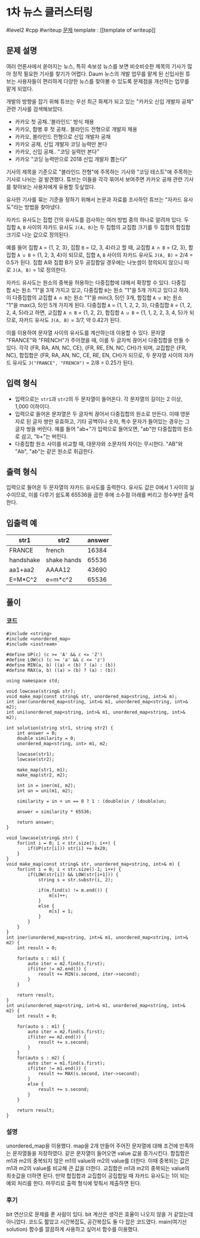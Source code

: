 # 1차 뉴스 클러스터링

#level2 #cpp #writeup
[문제](https://school.programmers.co.kr/learn/courses/30/lessons/17677)
template : [[template of writeup]]

## 문제 설명

여러 언론사에서 쏟아지는 뉴스, 특히 속보성 뉴스를 보면 비슷비슷한 제목의 기사가 많아 정작 필요한 기사를 찾기가 어렵다. Daum 뉴스의 개발 업무를 맡게 된 신입사원 튜브는 사용자들이 편리하게 다양한 뉴스를 찾아볼 수 있도록 문제점을 개선하는 업무를 맡게 되었다.

개발의 방향을 잡기 위해 튜브는 우선 최근 화제가 되고 있는 "카카오 신입 개발자 공채" 관련 기사를 검색해보았다.

- 카카오 첫 공채..'블라인드' 방식 채용
- 카카오, 합병 후 첫 공채.. 블라인드 전형으로 개발자 채용
- 카카오, 블라인드 전형으로 신입 개발자 공채
- 카카오 공채, 신입 개발자 코딩 능력만 본다
- 카카오, 신입 공채.. "코딩 실력만 본다"
- 카카오 "코딩 능력만으로 2018 신입 개발자 뽑는다"

기사의 제목을 기준으로 "블라인드 전형"에 주목하는 기사와 "코딩 테스트"에 주목하는 기사로 나뉘는 걸 발견했다. 튜브는 이들을 각각 묶어서 보여주면 카카오 공채 관련 기사를 찾아보는 사용자에게 유용할 듯싶었다.

유사한 기사를 묶는 기준을 정하기 위해서 논문과 자료를 조사하던 튜브는 "자카드 유사도"라는 방법을 찾아냈다.

자카드 유사도는 집합 간의 유사도를 검사하는 여러 방법 중의 하나로 알려져 있다. 두 집합 `A`, `B` 사이의 자카드 유사도 `J(A, B)`는 두 집합의 교집합 크기를 두 집합의 합집합 크기로 나눈 값으로 정의된다.

예를 들어 집합 `A` = {1, 2, 3}, 집합 `B` = {2, 3, 4}라고 할 때, 교집합 `A ∩ B` = {2, 3}, 합집합 `A ∪ B` = {1, 2, 3, 4}이 되므로, 집합 `A`, `B` 사이의 자카드 유사도 `J(A, B)` = 2/4 = 0.5가 된다. 집합 A와 집합 B가 모두 공집합일 경우에는 나눗셈이 정의되지 않으니 따로 `J(A, B)` = 1로 정의한다.

자카드 유사도는 원소의 중복을 허용하는 다중집합에 대해서 확장할 수 있다. 다중집합 `A`는 원소 "1"을 3개 가지고 있고, 다중집합 `B`는 원소 "1"을 5개 가지고 있다고 하자. 이 다중집합의 교집합 `A ∩ B`는 원소 "1"을 min(3, 5)인 3개, 합집합 `A ∪ B`는 원소 "1"을 max(3, 5)인 5개 가지게 된다. 다중집합 `A` = {1, 1, 2, 2, 3}, 다중집합 `B` = {1, 2, 2, 4, 5}라고 하면, 교집합 `A ∩ B` = {1, 2, 2}, 합집합 `A ∪ B` = {1, 1, 2, 2, 3, 4, 5}가 되므로, 자카드 유사도 `J(A, B)` = 3/7, 약 0.42가 된다.

이를 이용하여 문자열 사이의 유사도를 계산하는데 이용할 수 있다. 문자열 "FRANCE"와 "FRENCH"가 주어졌을 때, 이를 두 글자씩 끊어서 다중집합을 만들 수 있다. 각각 {FR, RA, AN, NC, CE}, {FR, RE, EN, NC, CH}가 되며, 교집합은 {FR, NC}, 합집합은 {FR, RA, AN, NC, CE, RE, EN, CH}가 되므로, 두 문자열 사이의 자카드 유사도 `J("FRANCE", "FRENCH")` = 2/8 = 0.25가 된다.

## 입력 형식

- 입력으로는 `str1`과 `str2`의 두 문자열이 들어온다. 각 문자열의 길이는 2 이상, 1,000 이하이다.
- 입력으로 들어온 문자열은 두 글자씩 끊어서 다중집합의 원소로 만든다. 이때 영문자로 된 글자 쌍만 유효하고, 기타 공백이나 숫자, 특수 문자가 들어있는 경우는 그 글자 쌍을 버린다. 예를 들어 "ab+"가 입력으로 들어오면, "ab"만 다중집합의 원소로 삼고, "b+"는 버린다.
- 다중집합 원소 사이를 비교할 때, 대문자와 소문자의 차이는 무시한다. "AB"와 "Ab", "ab"는 같은 원소로 취급한다.

## 출력 형식

입력으로 들어온 두 문자열의 자카드 유사도를 출력한다. 유사도 값은 0에서 1 사이의 실수이므로, 이를 다루기 쉽도록 65536을 곱한 후에 소수점 아래를 버리고 정수부만 출력한다.

## 입출력 예

| str1      | str2        | answer |
| --------- | ----------- | ------ |
| FRANCE    | french      | 16384  |
| handshake | shake hands | 65536  |
| aa1+aa2   | AAAA12      | 43690  |
| E=M*C^2   | e=m*c^2     | 65536  |

## 풀이

### 코드

```
#include <string>
#include <unordered_map>
#include <iostream>

#define UP(c) (c >= 'A' && c <= 'Z')
#define LOW(c) (c >= 'a' && c <= 'z')
#define MIN(a, b) ((a) < (b) ? (a) : (b))
#define MAX(a, b) ((a) > (b) ? (a) : (b))

using namespace std;

void lowcase(string& str);
void make_map(const string& str, unordered_map<string, int>& m);
int iner(unordered_map<string, int>& m1, unordered_map<string, int>& m2);
int uni(unordered_map<string, int>& m1, unordered_map<string, int>& m2);

int solution(string str1, string str2) {
    int answer = 0;
    double similarity = 0;
    unordered_map<string, int> m1, m2;
    
    lowcase(str1);
    lowcase(str2);
    
    make_map(str1, m1);
    make_map(str2, m2);
    
    int in = iner(m1, m2);
    int un = uni(m1, m2);
    
    similarity = in + un == 0 ? 1 : (double)in / (double)un;
    
    answer = similarity * 65536;
    
    return answer;
}

void lowcase(string& str) {
    for(int i = 0; i < str.size(); i++) {
        if(UP(str[i])) str[i] += 0x20;
    }
}
void make_map(const string& str, unordered_map<string, int>& m) {
    for(int i = 0; i < str.size()-1; i++) {
        if(LOW(str[i]) && LOW(str[i+1])) {
            string s = str.substr(i, 2);
            
            if(m.find(s) != m.end()) {
                m[s]++;
            }
            else {
                m[s] = 1;
            }
        }
    }
}
int iner(unordered_map<string, int>& m1, unordered_map<string, int>& m2) {
    int result = 0;
    
    for(auto s : m1) {
        auto iter = m2.find(s.first);
        if(iter != m2.end()) {
            result += MIN(s.second, iter->second);
        }
    }
    
    return result;
}
int uni(unordered_map<string, int>& m1, unordered_map<string, int>& m2) {
    int result = 0;
    
    for(auto s : m1) {
        auto iter = m2.find(s.first);
        if(iter == m2.end()) {
            result += s.second;
        }
    }
    for(auto s : m2) {
        auto iter = m1.find(s.first);
        if(iter != m1.end()) {
            result += MAX(s.second, iter->second);
        }
        else {
            result += s.second;
        }
    }
    
    return result;
}
```

### 설명

unordered_map을 이용했다. map을 2개 만들어 주어진 문자열에 대해 조건에 만족하는 문자열들을 저장하였다. 같은 문자열이 들어오면 value 값을 증가시킨다.
합집합은 m1과 m2의 중복되지 않은 m1의 value와 m2의 value를 더한다. 이때 중복되는 값은 m1과 m2의 value를 비교해 큰 값을 더한다.
교집합은 m1과 m2의 중복되는 value의 최솟값을 더하면 된다.
만약 합집합과 교집합이 공집합일 때 자카드 유사도는 1이 되는 예외 처리를 한다.
마무리로 출력 형식에 맞춰서 제출하면 된다.

### 후기

bit 연산으로 문제를 푼 사람이 있다. bit 계산은 생각은  효율이 나오지 않을 거 같았는데 아니었다. 코드도 짧았고 시간복잡도, 공간복잡도 둘 다 잡은 코드였다.
main(여기선 solution) 함수를 깔끔하게 사용하고 싶어서 함수를 이용했다.
